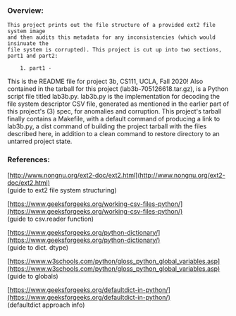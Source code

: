 ### Overview:
	This project prints out the file structure of a provided ext2 file system image
	and then audits this metadata for any inconsistencies (which would insinuate the
	file system is corrupted). This project is cut up into two sections, part1 and part2:
	
		1. part1 - 

This is the README file for project 3b, CS111, UCLA, Fall 2020! Also contained
in the tarball for this project (lab3b-705126618.tar.gz), is a Python script
file titled lab3b.py. lab3b.py is the implementation for decoding the file 
system descriptor CSV file, generated as mentioned in the earlier part of this
project's (3) spec, for anomalies and corruption. This project's tarball finally
contains a Makefile, with a default command of producing a link to lab3b.py, a 
dist command of building the project tarball with the files described here, in 
addition to a clean command to restore directory to an untarred project state.

### References:

[http://www.nongnu.org/ext2-doc/ext2.html](http://www.nongnu.org/ext2-doc/ext2.html)<br/>
(guide to ext2 file system structuring)

[https://www.geeksforgeeks.org/working-csv-files-python/](https://www.geeksforgeeks.org/working-csv-files-python/)<br/>
(guide to csv.reader function)

[https://www.geeksforgeeks.org/python-dictionary/](https://www.geeksforgeeks.org/python-dictionary/)<br/>
(guide to dict. dtype)

[https://www.w3schools.com/python/gloss_python_global_variables.asp](https://www.w3schools.com/python/gloss_python_global_variables.asp)<br/>
(guide to globals)

[https://www.geeksforgeeks.org/defaultdict-in-python/](https://www.geeksforgeeks.org/defaultdict-in-python/)<br/>
(defaultdict approach info)
